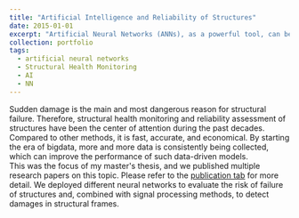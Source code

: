 ```yaml
---
title: "Artificial Intelligence and Reliability of Structures"
date: 2015-01-01
excerpt: "Artificial Neural Networks (ANNs), as a powerful tool, can be used to save lives by preventing the failure of our infrastructures. <br/><img src='/images/SHM/presentation.gif' width='400'>"
collection: portfolio
tags:
  - artificial neural networks
  - Structural Health Monitoring
  - AI
  - NN
---
```


Sudden damage is the main and most dangerous reason for structural failure. Therefore, structural health monitoring and reliability assessment of structures have been the center of attention during the past decades. Compared to other methods, it is fast, accurate, and economical. By starting the era of bigdata, more and more data is consistently being collected, which can improve the performance of such data-driven models.  
This was the focus of my master's thesis, and we published multiple research papers on this topic. Please refer to the [publication tab](/publications) for more detail. We deployed different neural networks to evaluate the risk of failure of structures and, combined with signal processing methods, to detect damages in structural frames. 
